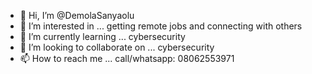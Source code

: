 - 👋 Hi, I’m @DemolaSanyaolu
- 👀 I’m interested in ... getting remote jobs and connecting with others
- 🌱 I’m currently learning ... cybersecurity
- 💞️ I’m looking to collaborate on ... cybersecurity
- 📫 How to reach me ... call/whatsapp: 08062553971

<!---
DemolaSanyaolu/DemolaSanyaolu is a ✨ special ✨ repository because its `README.md` (this file) appears on your GitHub profile.
You can click the Preview link to take a look at your changes.
--->
